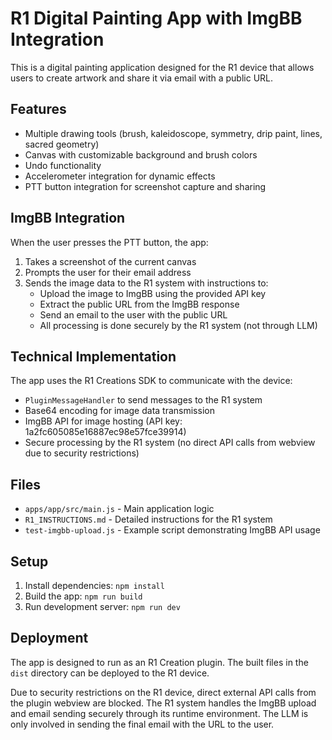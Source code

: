 # R1 Digital Painting App with ImgBB Integration

This is a digital painting application designed for the R1 device that allows users to create artwork and share it via email with a public URL.

## Features

- Multiple drawing tools (brush, kaleidoscope, symmetry, drip paint, lines, sacred geometry)
- Canvas with customizable background and brush colors
- Undo functionality
- Accelerometer integration for dynamic effects
- PTT button integration for screenshot capture and sharing

## ImgBB Integration

When the user presses the PTT button, the app:

1. Takes a screenshot of the current canvas
2. Prompts the user for their email address
3. Sends the image data to the R1 system with instructions to:
   - Upload the image to ImgBB using the provided API key
   - Extract the public URL from the ImgBB response
   - Send an email to the user with the public URL
   - All processing is done securely by the R1 system (not through LLM)

## Technical Implementation

The app uses the R1 Creations SDK to communicate with the device:

- `PluginMessageHandler` to send messages to the R1 system
- Base64 encoding for image data transmission
- ImgBB API for image hosting (API key: 1a2fc605085e16887ec98e57fce39914)
- Secure processing by the R1 system (no direct API calls from webview due to security restrictions)

## Files

- `apps/app/src/main.js` - Main application logic
- `R1_INSTRUCTIONS.md` - Detailed instructions for the R1 system
- `test-imgbb-upload.js` - Example script demonstrating ImgBB API usage

## Setup

1. Install dependencies: `npm install`
2. Build the app: `npm run build`
3. Run development server: `npm run dev`

## Deployment

The app is designed to run as an R1 Creation plugin. The built files in the `dist` directory can be deployed to the R1 device.

Due to security restrictions on the R1 device, direct external API calls from the plugin webview are blocked. The R1 system handles the ImgBB upload and email sending securely through its runtime environment. The LLM is only involved in sending the final email with the URL to the user.